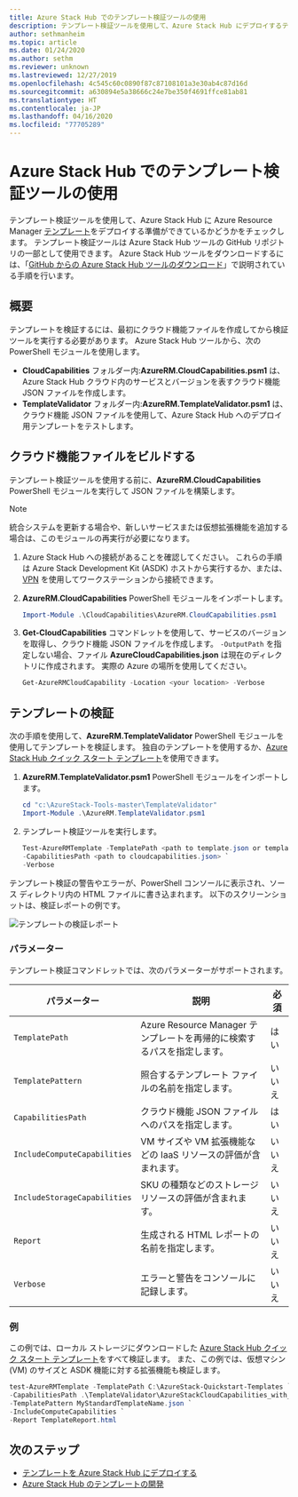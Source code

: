 ```yaml
---
title: Azure Stack Hub でのテンプレート検証ツールの使用
description: テンプレート検証ツールを使用して、Azure Stack Hub にデプロイするテンプレートをチェックします。
author: sethmanheim
ms.topic: article
ms.date: 01/24/2020
ms.author: sethm
ms.reviewer: unknown
ms.lastreviewed: 12/27/2019
ms.openlocfilehash: 4c545c60c0890f87c87108101a3e30ab4c87d16d
ms.sourcegitcommit: a630894e5a38666c24e7be350f4691ffce81ab81
ms.translationtype: HT
ms.contentlocale: ja-JP
ms.lasthandoff: 04/16/2020
ms.locfileid: "77705289"
---
```

# <a name="use-the-template-validation-tool-in-azure-stack-hub"></a>Azure Stack Hub でのテンプレート検証ツールの使用

テンプレート検証ツールを使用して、Azure Stack Hub に Azure Resource Manager [テンプレート](azure-stack-arm-templates.md)をデプロイする準備ができているかどうかをチェックします。 テンプレート検証ツールは Azure Stack Hub ツールの GitHub リポジトリの一部として使用できます。 Azure Stack Hub ツールをダウンロードするには、「[GitHub からの Azure Stack Hub ツールのダウンロード](../operator/azure-stack-powershell-download.md)」で説明されている手順を行います。

## <a name="overview"></a>概要

テンプレートを検証するには、最初にクラウド機能ファイルを作成してから検証ツールを実行する必要があります。 Azure Stack Hub ツールから、次の PowerShell モジュールを使用します。

- **CloudCapabilities** フォルダー内:**AzureRM.CloudCapabilities.psm1** は、Azure Stack Hub クラウド内のサービスとバージョンを表すクラウド機能 JSON ファイルを作成します。
- **TemplateValidator** フォルダー内:**AzureRM.TemplateValidator.psm1** は、クラウド機能 JSON ファイルを使用して、Azure Stack Hub へのデプロイ用テンプレートをテストします。

## <a name="build-the-cloud-capabilities-file"></a>クラウド機能ファイルをビルドする

テンプレート検証ツールを使用する前に、**AzureRM.CloudCapabilities** PowerShell モジュールを実行して JSON ファイルを構築します。

>[!NOTE]
> 統合システムを更新する場合や、新しいサービスまたは仮想拡張機能を追加する場合は、このモジュールの再実行が必要になります。

1. Azure Stack Hub への接続があることを確認してください。 これらの手順は Azure Stack Development Kit (ASDK) ホストから実行するか、または、[VPN](../asdk/asdk-connect.md#connect-to-azure-stack-using-vpn) を使用してワークステーションから接続できます。
2. **AzureRM.CloudCapabilities** PowerShell モジュールをインポートします。

    ```powershell
    Import-Module .\CloudCapabilities\AzureRM.CloudCapabilities.psm1
    ```

3. **Get-CloudCapabilities** コマンドレットを使用して、サービスのバージョンを取得し、クラウド機能 JSON ファイルを作成します。 `-OutputPath` を指定しない場合、ファイル **AzureCloudCapabilities.json** は現在のディレクトリに作成されます。 実際の Azure の場所を使用してください。

    ```powershell
    Get-AzureRMCloudCapability -Location <your location> -Verbose
    ```

## <a name="validate-templates"></a>テンプレートの検証

次の手順を使用して、**AzureRM.TemplateValidator** PowerShell モジュールを使用してテンプレートを検証します。 独自のテンプレートを使用するか、[Azure Stack Hub クイック スタート テンプレート](https://github.com/Azure/AzureStack-QuickStart-Templates)を使用できます。

1. **AzureRM.TemplateValidator.psm1** PowerShell モジュールをインポートします。

    ```powershell
    cd "c:\AzureStack-Tools-master\TemplateValidator"
    Import-Module .\AzureRM.TemplateValidator.psm1
    ```

2. テンプレート検証ツールを実行します。

    ```powershell
    Test-AzureRMTemplate -TemplatePath <path to template.json or template folder> `
    -CapabilitiesPath <path to cloudcapabilities.json> `
    -Verbose
    ```

テンプレート検証の警告やエラーが、PowerShell コンソールに表示され、ソース ディレクトリ内の HTML ファイルに書き込まれます。 以下のスクリーンショットは、検証レポートの例です。

![テンプレートの検証レポート](./media/azure-stack-validate-templates/image1.png)

### <a name="parameters"></a>パラメーター

テンプレート検証コマンドレットでは、次のパラメーターがサポートされます。

| パラメーター | 説明 | 必須 |
| ----- | -----| ----- |
| `TemplatePath` | Azure Resource Manager テンプレートを再帰的に検索するパスを指定します。 | はい |
| `TemplatePattern` | 照合するテンプレート ファイルの名前を指定します。 | いいえ |
| `CapabilitiesPath` | クラウド機能 JSON ファイルへのパスを指定します。 | はい |
| `IncludeComputeCapabilities` | VM サイズや VM 拡張機能などの IaaS リソースの評価が含まれます。 | いいえ |
| `IncludeStorageCapabilities` | SKU の種類などのストレージ リソースの評価が含まれます。 | いいえ |
| `Report` | 生成される HTML レポートの名前を指定します。 | いいえ |
| `Verbose` | エラーと警告をコンソールに記録します。 | いいえ|

### <a name="examples"></a>例

この例では、ローカル ストレージにダウンロードした [Azure Stack Hub クイック スタート テンプレート](https://github.com/Azure/AzureStack-QuickStart-Templates)をすべて検証します。 また、この例では、仮想マシン (VM) のサイズと ASDK 機能に対する拡張機能も検証します。

```powershell
test-AzureRMTemplate -TemplatePath C:\AzureStack-Quickstart-Templates `
-CapabilitiesPath .\TemplateValidator\AzureStackCloudCapabilities_with_AddOns_20170627.json `
-TemplatePattern MyStandardTemplateName.json `
-IncludeComputeCapabilities `
-Report TemplateReport.html
```

## <a name="next-steps"></a>次のステップ

- [テンプレートを Azure Stack Hub にデプロイする](azure-stack-arm-templates.md)
- [Azure Stack Hub のテンプレートの開発](azure-stack-develop-templates.md)
